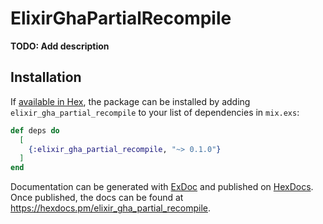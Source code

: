 # ElixirGhaPartialRecompile

**TODO: Add description**

## Installation

If [available in Hex](https://hex.pm/docs/publish), the package can be installed
by adding `elixir_gha_partial_recompile` to your list of dependencies in `mix.exs`:

```elixir
def deps do
  [
    {:elixir_gha_partial_recompile, "~> 0.1.0"}
  ]
end
```

Documentation can be generated with [ExDoc](https://github.com/elixir-lang/ex_doc)
and published on [HexDocs](https://hexdocs.pm). Once published, the docs can
be found at <https://hexdocs.pm/elixir_gha_partial_recompile>.

